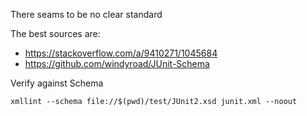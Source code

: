 There seams to be no clear standard

The best sources are:
- https://stackoverflow.com/a/9410271/1045684
- https://github.com/windyroad/JUnit-Schema


Verify against Schema

```
xmllint --schema file://$(pwd)/test/JUnit2.xsd junit.xml --noout
```